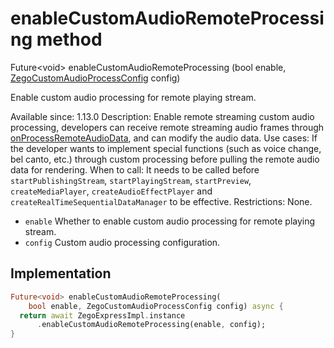 


# enableCustomAudioRemoteProcessing method








Future&lt;void> enableCustomAudioRemoteProcessing
(bool enable, [ZegoCustomAudioProcessConfig](../../zego_uikit_prebuilt_live_audio_room/ZegoCustomAudioProcessConfig-class.md) config)





<p>Enable custom audio processing for remote playing stream.</p>
<p>Available since: 1.13.0
Description: Enable remote streaming custom audio processing, developers can receive remote streaming audio frames through <a href="../../zego_uikit_prebuilt_live_audio_room/ZegoExpressEngine/onProcessRemoteAudioData.md">onProcessRemoteAudioData</a>, and can modify the audio data.
Use cases: If the developer wants to implement special functions (such as voice change, bel canto, etc.) through custom processing before pulling the remote audio data for rendering.
When to call: It needs to be called before <code>startPublishingStream</code>, <code>startPlayingStream</code>, <code>startPreview</code>, <code>createMediaPlayer</code>, <code>createAudioEffectPlayer</code> and <code>createRealTimeSequentialDataManager</code> to be effective.
Restrictions: None.</p>
<ul>
<li><code>enable</code> Whether to enable custom audio processing for remote playing stream.</li>
<li><code>config</code> Custom audio processing configuration.</li>
</ul>



## Implementation

```dart
Future<void> enableCustomAudioRemoteProcessing(
    bool enable, ZegoCustomAudioProcessConfig config) async {
  return await ZegoExpressImpl.instance
      .enableCustomAudioRemoteProcessing(enable, config);
}
```







